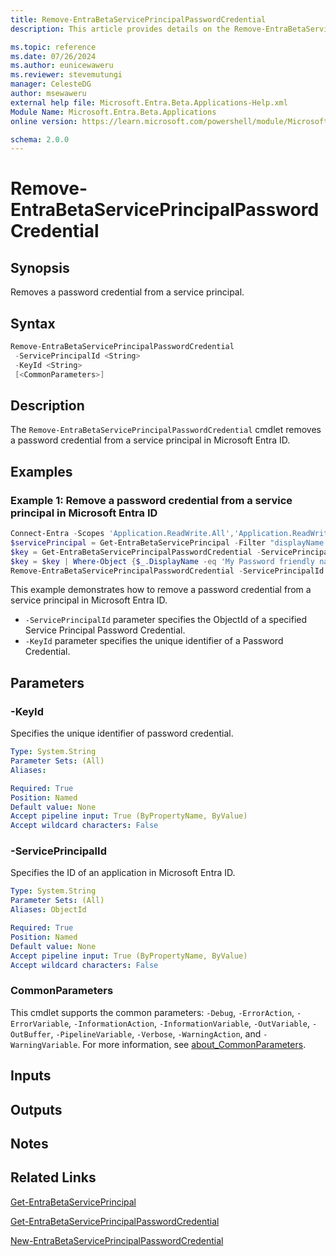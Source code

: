 ```yaml
---
title: Remove-EntraBetaServicePrincipalPasswordCredential
description: This article provides details on the Remove-EntraBetaServicePrincipalPasswordCredential command.

ms.topic: reference
ms.date: 07/26/2024
ms.author: eunicewaweru
ms.reviewer: stevemutungi
manager: CelesteDG
author: msewaweru
external help file: Microsoft.Entra.Beta.Applications-Help.xml
Module Name: Microsoft.Entra.Beta.Applications
online version: https://learn.microsoft.com/powershell/module/Microsoft.Entra.Beta.Applications/Remove-EntraBetaServicePrincipalPasswordCredential

schema: 2.0.0
---
```


# Remove-EntraBetaServicePrincipalPasswordCredential

## Synopsis

Removes a password credential from a service principal.

## Syntax

```powershell
Remove-EntraBetaServicePrincipalPasswordCredential
 -ServicePrincipalId <String>
 -KeyId <String>
 [<CommonParameters>]
```

## Description

The `Remove-EntraBetaServicePrincipalPasswordCredential` cmdlet removes a password credential from a service principal in Microsoft Entra ID.

## Examples

### Example 1: Remove a password credential from a service principal in Microsoft Entra ID

```powershell
Connect-Entra -Scopes 'Application.ReadWrite.All','Application.ReadWrite.OwnedBy'
$servicePrincipal = Get-EntraBetaServicePrincipal -Filter "displayName eq 'Helpdesk Application'"
$key = Get-EntraBetaServicePrincipalPasswordCredential -ServicePrincipalId $servicePrincipal.Id
$key = $key | Where-Object {$_.DisplayName -eq 'My Password friendly name'}
Remove-EntraBetaServicePrincipalPasswordCredential -ServicePrincipalId $servicePrincipal.Id -KeyId $key.KeyId
```

This example demonstrates how to remove a password credential from a service principal in Microsoft Entra ID.  

- `-ServicePrincipalId` parameter specifies the ObjectId of a specified Service Principal Password Credential.  
- `-KeyId` parameter specifies the unique identifier of a Password Credential.

## Parameters

### -KeyId

Specifies the unique identifier of password credential.

```yaml
Type: System.String
Parameter Sets: (All)
Aliases:

Required: True
Position: Named
Default value: None
Accept pipeline input: True (ByPropertyName, ByValue)
Accept wildcard characters: False
```

### -ServicePrincipalId

Specifies the ID of an application in Microsoft Entra ID.

```yaml
Type: System.String
Parameter Sets: (All)
Aliases: ObjectId

Required: True
Position: Named
Default value: None
Accept pipeline input: True (ByPropertyName, ByValue)
Accept wildcard characters: False
```

### CommonParameters

This cmdlet supports the common parameters: `-Debug`, `-ErrorAction`, `-ErrorVariable`, `-InformationAction`, `-InformationVariable`, `-OutVariable`, `-OutBuffer`, `-PipelineVariable`, `-Verbose`, `-WarningAction`, and `-WarningVariable`. For more information, see [about_CommonParameters](https://go.microsoft.com/fwlink/?LinkID=113216).

## Inputs

## Outputs

## Notes

## Related Links

[Get-EntraBetaServicePrincipal](Get-EntraBetaServicePrincipal.md)

[Get-EntraBetaServicePrincipalPasswordCredential](Get-EntraBetaServicePrincipalPasswordCredential.md)

[New-EntraBetaServicePrincipalPasswordCredential](New-EntraBetaServicePrincipalPasswordCredential.md)